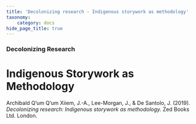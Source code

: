 ```yaml
---
title: 'Decolonizing research - Indigenous storywork as methodology'
taxonomy:
    category: docs
hide_page_title: true
---
```


### Decolonizing Research

# Indigenous Storywork as Methodology

Archibald Q’um Q’um Xiiem, J.-A., Lee-Morgan, J., & De Santolo, J. (2019). *Decolonizing research: Indigenous storywork as methodology.* Zed Books Ltd. London.
